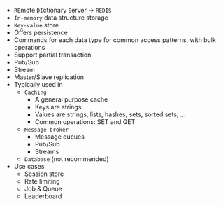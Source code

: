 * `RE`mote `DI`ctionary `S`erver -> `REDIS`
* `In-memory` data structure storage
* `Key-value` store
* Offers persistence
* Commands for each data type for common access patterns, with bulk operations
* Support partial transaction
* Pub/Sub
* Stream
* Master/Slave replication
* Typically used in
    * `Caching`
        * A general purpose cache
        * Keys are strings
        * Values are strings, lists, hashes, sets, sorted sets, …
        * Common operations: SET and GET
    * `Message broker`
        * Message queues
        * Pub/Sub
        * Streams
    * `Database` (not recommended)
* Use cases
    * Session store
    * Rate limiting
    * Job & Queue
    * Leaderboard